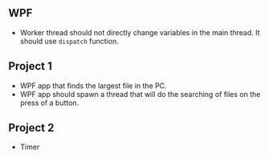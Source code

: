 ## WPF
- Worker thread should not directly change variables in the main thread. It should use `dispatch` function.

## Project 1
- WPF app that finds the largest file in the PC.
- WPF app should spawn a thread that will do the searching of files on the press of a button.

## Project 2
- Timer 
